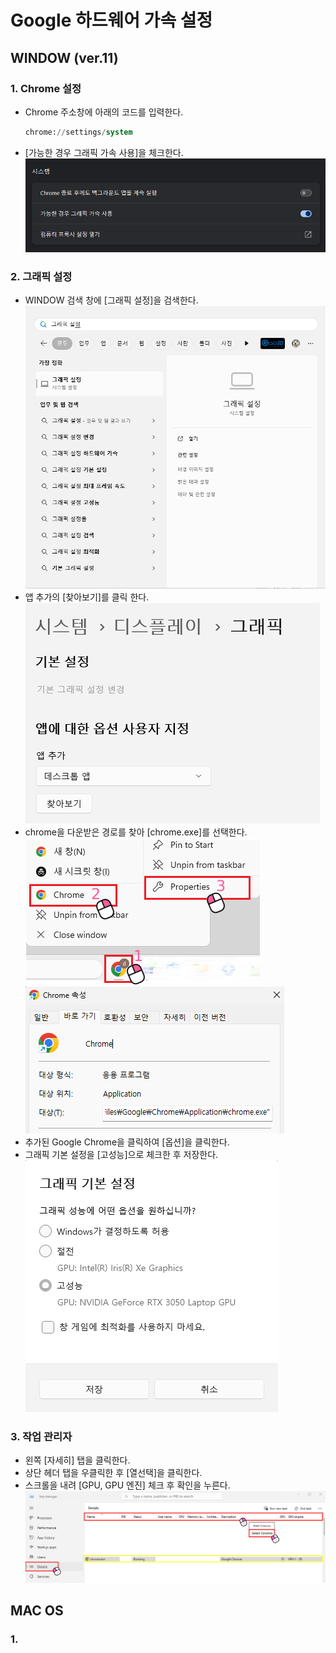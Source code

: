 # Google 하드웨어 가속 설정

## WINDOW (ver.11)

### 1. Chrome 설정 

- Chrome 주소창에 아래의 코드를 입력한다.
    ```sql
    chrome://settings/system
    ```
- [가능한 경우 그래픽 가속 사용]을 체크한다.
  ![](images/ko/settingSystem.png)

### 2. 그래픽 설정

- WINDOW 검색 창에 [그래픽 설정]을 검색한다.
  ![](images/ko/searchGraphic.png)
- 앱 추가의 [찾아보기]를 클릭 한다.
  ![](images/ko/settingGraphic.png)
- chrome을 다운받은 경로를 찾아 [chrome.exe]를 선택한다.
  ![](images/en/chromeProperties.png)
  ![](images/ko/chromePath.png)
- 추가된 Google Chrome을 클릭하여 [옵션]을 클릭한다.
- 그래픽 기본 설정을 [고성능]으로 체크한 후 저장한다.
  ![](images/ko/graphicsPreference.png)

### 3. 작업 관리자

- 왼쪽 [자세히] 탭을 클릭한다.
- 상단 헤더 탭을 우클릭한 후 [열선택]을 클릭한다.
- 스크롤을 내려 [GPU, GPU 엔진] 체크 후 확인을 누른다.
  ![](images/en/taskManager.png)


## MAC OS

### 1. 
